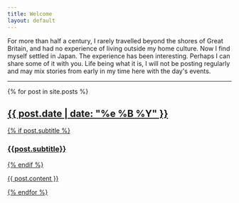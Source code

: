```yaml
---
title: Welcome
layout: default
---
```

For more than half a century, I rarely travelled beyond the shores of Great Britain, and had no experience of living outside my home culture. Now I find myself settled in Japan. The experience has been interesting. Perhaps I can share some of it with you. Life being what it is, I will not be posting regularly and may mix stories from early in my time here with the day's events.

***
{% for post in site.posts %}
  <h2 class="post-title"><a href="{{ post.url | relative_url}}"</a> {{ post.date | date: "%e %B %Y" }}</h2>
{% if post.subtitle %}
<h3 class="post-subtitle">{{post.subtitle}}</h3>
{% endif %}
<p>{{ post.content }}</p>
{% endfor %}
